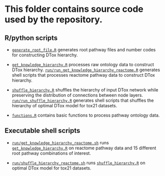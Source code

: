 # This folder contains source code used by the repository.

## R/python scripts 

+ [`generate_root_file.R`](generate_root_file.R) generates root pathway files and number codes for constructing DTox hierarchy.

+ [`get_knowledge_hierarchy.R`](get_knowledge_hierarchy.R) processes raw ontology data to construct DTox hierarchy. [`run/run_get_knowledge_hierarchy_reactome.R`](run/run_get_knowledge_hierarchy_reactome.R) generates shell scripts that processes reactome pathway data to construct DTox hierarchy.

+ [`shuffle_hierarchy.R`](shuffle_hierarchy.R) shuffles the hierarchy of input DTox network while preserving the distribution of connections between node layers. [`run/run_shuffle_hierarchy.R`](run/run_shuffle_hierarchy.R) generates shell scripts that shuffles the hierarchy of optimal DTox model for tox21 datasets.

+ [`functions.R`](functions.R) contains basic functions to process pathway ontology data.

## Executable shell scripts

+ [`run/get_knowledge_hierarchy_reactome.sh`](run/get_knowledge_hierarchy_reactome.sh) runs [`get_knowledge_hierarchy.R`](get_knowledge_hierarchy.R) on reactome pathway data and 15 different root pathway combinations of interest.

+ [`run/shuffle_hierarchy_reactome.sh`](run/shuffle_hierarchy_reactome.sh) runs [`shuffle_hierarchy.R`](shuffle_hierarchy.R) on optimal DTox model for tox21 datasets.
